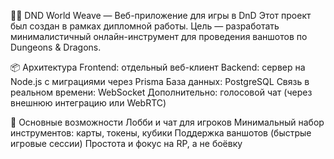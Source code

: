 🧙‍♂️ DND World Weave — Веб-приложение для игры в DnD
Этот проект был создан в рамках дипломной работы. Цель — разработать минималистичный онлайн-инструмент для проведения ваншотов по Dungeons & Dragons.

📦 Архитектура
Frontend: отдельный веб-клиент
Backend: сервер на Node.js с миграциями через Prisma
База данных: PostgreSQL
Связь в реальном времени: WebSocket
Дополнительно: голосовой чат (через внешнюю интеграцию или WebRTC)

🎯 Основные возможности
Лобби и чат для игроков
Минимальный набор инструментов: карты, токены, кубики
Поддержка ваншотов (быстрые игровые сессии)
Простота и фокус на RP, а не боёвку
